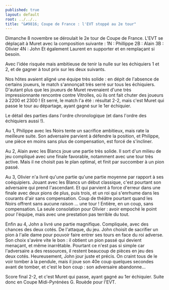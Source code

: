 ```yaml
---
published: true
layout: default
root: ../../..
title: "&#9816; Coupe de France : l'EVT stoppé au 2e tour"
---
```



Dimanche 8 novembre se déroulait le 2e tour de Coupe de France. L'EVT se déplaçait à Muret avec la composition suivante :
1N : Phillippe
2B : Alain
3B : Olivier
4N : John
Et également Laurent en supporter et en remplaçant si besoin.
 
Avec l'idée risquée mais ambitieuse de tenir la nulle sur les échiquiers 1 et 2, et de gagner à tout prix sur les deux suivants.
 
Nos hôtes avaient aligné une équipe très solide : en dépit de l'absence de certains joueurs, le match s'annonçait très serré sur tous les échiquiers. D'autant plus que les joueurs de Muret revenaient d'une très impressionnante rencontre contre Vitrolles, où ils ont fait chuter des joueurs à 2200 et 2300 !
Et serré, le match l'a été : résultat 2-2, mais c'est Muret qui passe le tour au départage, ayant gagné sur le 1er échiquier.
 
Le détail des parties dans l'ordre chronologique (et dans l'ordre des échiquiers aussi !).
 
Au 1, Philippe avec les Noirs tente un sacrifice ambitieux, mais rate la meilleure suite. Son adversaire parvient à défendre la position, et Philippe, une pièce en moins sans plus de compensation, est forcé de s'incliner.

Au 2, Alain avec les Blancs joue une partie très solide. Il sort d'un milieu de jeu compliqué avec une finale favorable, notamment avec une tour très active. Mais il ne choisit pas le plan optimal, et finit par succomber à un pion passé.

Au 3, Olivier n'a livré qu'une partie qu'une partie moyenne par rapport à ses coéquipiers. Jouant avec les Blancs un début classique, c'est pourtant son adversaire qui prend l'ascendant. Et qui parvient à force d'erreur dans une finale avec deux pions de plus, puis trois, et un roi qui s'enrhume dans les courants d'air sans compensation. Coup de théâtre pourtant quand les Noirs offrent sans aucune raison ... une tour ! Entière, en un coup, sans compensation. La seule consolation pour Olivier : avoir empoché le point pour l'équipe, mais avec une prestation pas terrible du tout.

Enfin au 4, John a livré une partie magnifique. Compliquée, avec des chances des deux cotés. De l'attaque, du jeu. John choisit de sacrifier un pion à l'aile dame pour pouvoir faire entrer ses tours en face du roi adverse. Son choix s'avère vite le bon : il obtient un pion passé qui devient menaçant, et même inarrêtable. Pourtant ce n'est pas si simple car l'adversaire a des ressources, il restent beaucoup de pièces en jeu des deux cotés. Heureusement, John jour juste et précis. On craint tous de le voir tomber à la pendule, mais il joue son 40e coup quelques secondes avant de tomber, et c'est le bon coup : son adversaire abandonne...

Score final 2-2, et c'est Muret qui passe, ayant gagné au 1er échiquier. Suite donc en Coupe Midi-Pyrénées G. Rouède pour l'EVT.

